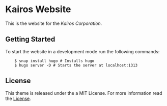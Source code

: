 # Kairos Website

This is the website for the *Kairos Corporation*.

## Getting Started

To start the website in a development mode run the following commands:
```shell
    $ snap install hugo # Installs hugo
    $ hugo server -D # Starts the server at localhost:1313
```

## License
This theme is released under the a MIT License. For more information read the [License](https://github.com/kairoscorp/kairoscorp.github.io/blob/develop/LICENSE.md).
